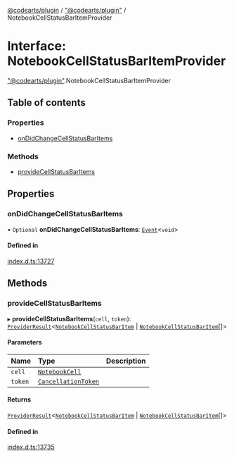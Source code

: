 [@codearts/plugin](../README.md) / ["@codearts/plugin"](../modules/_codearts_plugin_.md) / NotebookCellStatusBarItemProvider

# Interface: NotebookCellStatusBarItemProvider

["@codearts/plugin"](../modules/_codearts_plugin_.md).NotebookCellStatusBarItemProvider

## Table of contents

### Properties

- [onDidChangeCellStatusBarItems](codearts_plugin_.NotebookCellStatusBarItemProvider.md#ondidchangecellstatusbaritems)

### Methods

- [provideCellStatusBarItems](codearts_plugin_.NotebookCellStatusBarItemProvider.md#providecellstatusbaritems)

## Properties

### onDidChangeCellStatusBarItems

• `Optional` **onDidChangeCellStatusBarItems**: [`Event`](codearts_plugin_.Event.md)<`void`\>

#### Defined in

[index.d.ts:13727](https://github.com/huaweicloud/cloudide-plugin-api/blob/3b0eee8/index.d.ts#L13727)

## Methods

### provideCellStatusBarItems

▸ **provideCellStatusBarItems**(`cell`, `token`): [`ProviderResult`](../modules/_codearts_plugin_.md#providerresult)<[`NotebookCellStatusBarItem`](../classes/codearts_plugin_.NotebookCellStatusBarItem.md) \| [`NotebookCellStatusBarItem`](../classes/codearts_plugin_.NotebookCellStatusBarItem.md)[]\>

#### Parameters

| Name | Type | Description |
| :------ | :------ | :------ |
| `cell` | [`NotebookCell`](codearts_plugin_.NotebookCell.md) |  |
| `token` | [`CancellationToken`](codearts_plugin_.CancellationToken.md) |  |

#### Returns

[`ProviderResult`](../modules/_codearts_plugin_.md#providerresult)<[`NotebookCellStatusBarItem`](../classes/codearts_plugin_.NotebookCellStatusBarItem.md) \| [`NotebookCellStatusBarItem`](../classes/codearts_plugin_.NotebookCellStatusBarItem.md)[]\>

#### Defined in

[index.d.ts:13735](https://github.com/huaweicloud/cloudide-plugin-api/blob/3b0eee8/index.d.ts#L13735)
